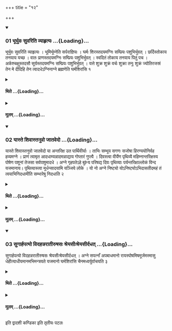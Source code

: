 +++
title = "१२"

+++

<div class="js_include" includetitle="true" newlevelforh1="3" unfilled url="/vedAH_yajuH/taittirIyam/sUtram/ApastambaH/shrautam/vishvAsa-prastutiH/05/12/01_bhUrbhuvaH_suvariti_vyAhRtyaH.md">
<details open><summary><h3>01 भूर्भुवः सुवरिति व्याहृत्यः ...{Loading}...</h3></summary>

भूर्भुवः सुवरिति व्याहृत्यः । भूमिर्भूम्नेति सर्पराज्ञियः । घर्मः शिरस्तदयमग्निः सम्प्रियः पशुभिर्भुवत् । छर्दिस्तोकाय तनयाय यच्छ । वातः प्राणस्तदयमग्निः सम्प्रियः पशुभिर्भुवत् । स्वदितं तोकाय तनयाय पितुं पच । अर्कश्चक्षुस्तदसौ सूर्यस्तदयमग्निः सम्प्रियः पशुभिर्भुवत् । यत्ते शुक्र शुक्रं वर्चः शुक्रा तनूः शुक्रं ज्योतिरजस्रं तेन मे दीदिहि तेन त्वादधेऽग्निनाग्ने ब्रह्मणेति घर्मशिरांसि १
</details>
</div>
<div class="js_include collapsed" newlevelforh1="4" title="थिते" unfilled url="/vedAH_yajuH/taittirIyam/sUtram/ApastambaH/shrautam/thite/05/12/01_bhUrbhuvaH_suvariti_vyAhRtyaH.md">
<details><summary><h4>थिते ...{Loading}...</h4></summary>

भूर्भुवः सुवरिति व्याहृत्यः । भूमिर्भूम्नेति सर्पराज्ञियः । घर्मः शिरस्तदयमग्निः सम्प्रियः पशुभिर्भुवत् । छर्दिस्तोकाय तनयाय यच्छ । वातः प्राणस्तदयमग्निः सम्प्रियः पशुभिर्भुवत् । स्वदितं तोकाय तनयाय पितुं पच । अर्कश्चक्षुस्तदसौ सूर्यस्तदयमग्निः सम्प्रियः पशुभिर्भुवत् । यत्ते शुक्र शुक्रं वर्चः शुक्रा तनूः शुक्रं ज्योतिरजस्रं तेन मे दीदिहि तेन त्वादधेऽग्निनाग्ने ब्रह्मणेति घर्मशिरांसि १
</details>
</div>
<div class="js_include collapsed" newlevelforh1="4" title="मूलम्" unfilled url="/vedAH_yajuH/taittirIyam/sUtram/ApastambaH/shrautam/mUlam/05/12/01_bhUrbhuvaH_suvariti_vyAhRtyaH.md">
<details><summary><h4>मूलम् ...{Loading}...</h4></summary>

भूर्भुवः सुवरिति व्याहृत्यः । भूमिर्भूम्नेति सर्पराज्ञियः । घर्मः शिरस्तदयमग्निः सम्प्रियः पशुभिर्भुवत् । छर्दिस्तोकाय तनयाय यच्छ । वातः प्राणस्तदयमग्निः सम्प्रियः पशुभिर्भुवत् । स्वदितं तोकाय तनयाय पितुं पच । अर्कश्चक्षुस्तदसौ सूर्यस्तदयमग्निः सम्प्रियः पशुभिर्भुवत् । यत्ते शुक्र शुक्रं वर्चः शुक्रा तनूः शुक्रं ज्योतिरजस्रं तेन मे दीदिहि तेन त्वादधेऽग्निनाग्ने ब्रह्मणेति घर्मशिरांसि १
</details>
</div>
<div class="js_include" includetitle="true" newlevelforh1="3" unfilled url="/vedAH_yajuH/taittirIyam/sUtram/ApastambaH/shrautam/vishvAsa-prastutiH/05/12/02_yAste_shivAstanuvo_jAtavedo.md">
<details open><summary><h3>02 यास्ते शिवास्तनुवो जातवेदो ...{Loading}...</h3></summary>

यास्ते शिवास्तनुवो जातवेदो या अन्तरिक्ष उत पार्थिवीर्याः । ताभिः सम्भूय सगणः सजोषा हिरण्ययोनिर्वह हव्यमग्ने । प्राणं त्वामृत आदधाम्यन्नादमन्नाद्याय गोप्तारं गुप्त्यै । दिवस्त्वा वीर्येण पृथिव्यै महिम्नान्तरिक्षस्य पोषेण पशूनां तेजसा सर्वपशुमादधे । अग्ने गृहपतेऽहे बुÞय परिषद्य दिवः पृथिव्याः पर्यन्तरिक्षाल्लोकं विन्द यजमानाय। पृथिव्यास्त्वा मूर्धन्सादयामि यञ्जिये लोके । यो नो अग्ने निष्ट्यो योऽनिष्ट्योऽभिदासतीदमहं तं त्वयाभिनिदधामीति सम्भारेषु निदधाति २
</details>
</div>
<div class="js_include collapsed" newlevelforh1="4" title="थिते" unfilled url="/vedAH_yajuH/taittirIyam/sUtram/ApastambaH/shrautam/thite/05/12/02_yAste_shivAstanuvo_jAtavedo.md">
<details><summary><h4>थिते ...{Loading}...</h4></summary>

यास्ते शिवास्तनुवो जातवेदो या अन्तरिक्ष उत पार्थिवीर्याः । ताभिः सम्भूय सगणः सजोषा हिरण्ययोनिर्वह हव्यमग्ने । प्राणं त्वामृत आदधाम्यन्नादमन्नाद्याय गोप्तारं गुप्त्यै । दिवस्त्वा वीर्येण पृथिव्यै महिम्नान्तरिक्षस्य पोषेण पशूनां तेजसा सर्वपशुमादधे । अग्ने गृहपतेऽहे बुÞय परिषद्य दिवः पृथिव्याः पर्यन्तरिक्षाल्लोकं विन्द यजमानाय। पृथिव्यास्त्वा मूर्धन्सादयामि यञ्जिये लोके । यो नो अग्ने निष्ट्यो योऽनिष्ट्योऽभिदासतीदमहं तं त्वयाभिनिदधामीति सम्भारेषु निदधाति २
</details>
</div>
<div class="js_include collapsed" newlevelforh1="4" title="मूलम्" unfilled url="/vedAH_yajuH/taittirIyam/sUtram/ApastambaH/shrautam/mUlam/05/12/02_yAste_shivAstanuvo_jAtavedo.md">
<details><summary><h4>मूलम् ...{Loading}...</h4></summary>

यास्ते शिवास्तनुवो जातवेदो या अन्तरिक्ष उत पार्थिवीर्याः । ताभिः सम्भूय सगणः सजोषा हिरण्ययोनिर्वह हव्यमग्ने । प्राणं त्वामृत आदधाम्यन्नादमन्नाद्याय गोप्तारं गुप्त्यै । दिवस्त्वा वीर्येण पृथिव्यै महिम्नान्तरिक्षस्य पोषेण पशूनां तेजसा सर्वपशुमादधे । अग्ने गृहपतेऽहे बुÞय परिषद्य दिवः पृथिव्याः पर्यन्तरिक्षाल्लोकं विन्द यजमानाय। पृथिव्यास्त्वा मूर्धन्सादयामि यञ्जिये लोके । यो नो अग्ने निष्ट्यो योऽनिष्ट्योऽभिदासतीदमहं तं त्वयाभिनिदधामीति सम्भारेषु निदधाति २
</details>
</div>
<div class="js_include" includetitle="true" newlevelforh1="3" unfilled url="/vedAH_yajuH/taittirIyam/sUtram/ApastambaH/shrautam/vishvAsa-prastutiH/05/12/03_sugArhapatyo_vidahannarAtIruShasaH_shreyasIHshreyasIrdadhat.md">
<details open><summary><h3>03 सुगार्हपत्यो विदहन्नरातीरुषसः श्रेयसीःश्रेयसीर्दधत् ...{Loading}...</h3></summary>

सुगार्हपत्यो विदहन्नरातीरुषसः श्रेयसीःश्रेयसीर्दधत् । अग्ने सपत्नाँ अपबाधमानो रायस्पोषमिषमूर्जमस्मासु धेहीत्याधीयमानमभिमन्त्रयते यजमानो घर्मशिरांसि चैनमध्वर्युर्वाचयति ३
</details>
</div>
<div class="js_include collapsed" newlevelforh1="4" title="थिते" unfilled url="/vedAH_yajuH/taittirIyam/sUtram/ApastambaH/shrautam/thite/05/12/03_sugArhapatyo_vidahannarAtIruShasaH_shreyasIHshreyasIrdadhat.md">
<details><summary><h4>थिते ...{Loading}...</h4></summary>

सुगार्हपत्यो विदहन्नरातीरुषसः श्रेयसीःश्रेयसीर्दधत् । अग्ने सपत्नाँ अपबाधमानो रायस्पोषमिषमूर्जमस्मासु धेहीत्याधीयमानमभिमन्त्रयते यजमानो घर्मशिरांसि चैनमध्वर्युर्वाचयति ३
</details>
</div>
<div class="js_include collapsed" newlevelforh1="4" title="मूलम्" unfilled url="/vedAH_yajuH/taittirIyam/sUtram/ApastambaH/shrautam/mUlam/05/12/03_sugArhapatyo_vidahannarAtIruShasaH_shreyasIHshreyasIrdadhat.md">
<details><summary><h4>मूलम् ...{Loading}...</h4></summary>

सुगार्हपत्यो विदहन्नरातीरुषसः श्रेयसीःश्रेयसीर्दधत् । अग्ने सपत्नाँ अपबाधमानो रायस्पोषमिषमूर्जमस्मासु धेहीत्याधीयमानमभिमन्त्रयते यजमानो घर्मशिरांसि चैनमध्वर्युर्वाचयति ३
</details>
</div>

  
इति द्वादशी कण्डिका 
इति तृतीयः पटलः

